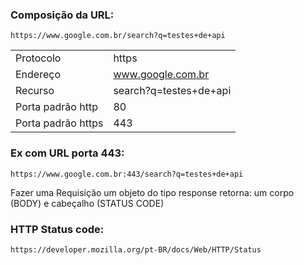 ### Composição da URL:


```
https://www.google.com.br/search?q=testes+de+api
```


|  |  |
| --- | --- |
| Protocolo | https |
| Endereço | www.google.com.br |
| Recurso | search?q=testes+de+api |
| Porta padrão http | 80 |
| Porta padrão https | 443 |

### Ex com URL porta 443:

```
https://www.google.com.br:443/search?q=testes+de+api
```

Fazer uma Requisição um objeto do tipo response retorna: um corpo (BODY) e cabeçalho (STATUS 
CODE)

### HTTP Status code:

```
https://developer.mozilla.org/pt-BR/docs/Web/HTTP/Status
```

